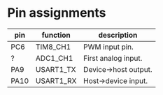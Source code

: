 # Pin assignments
| pin  | function  | description             | 
-------|-----------| ------------------------|
| PC6  | TIM8_CH1  | PWM input pin.
| ?    | ADC1_CH1  | First analog input.
| PA9  | USART1_TX | Device->host output.
| PA10 | USART1_RX | Host->device input.